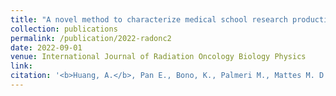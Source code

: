 ```yaml
---
title: "A novel method to characterize medical school research productivity among radiation oncology residents."
collection: publications
permalink: /publication/2022-radonc2
date: 2022-09-01
venue: International Journal of Radiation Oncology Biology Physics
link: 
citation: '<b>Huang, A.</b>, Pan E., Bono, K., Palmeri M., Mattes M. D., Lin L. L., Gunther, J. R. (2022). A novel method to characterize medical school research productivity among radiation oncology residents. <i>Int J Radiat Oncol Biol Phys.</i> (abstract accepted)'
---
```

